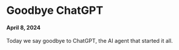 # Goodbye ChatGPT

#### April 8, 2024

Today we say goodbye to ChatGPT, the AI agent that started it all.